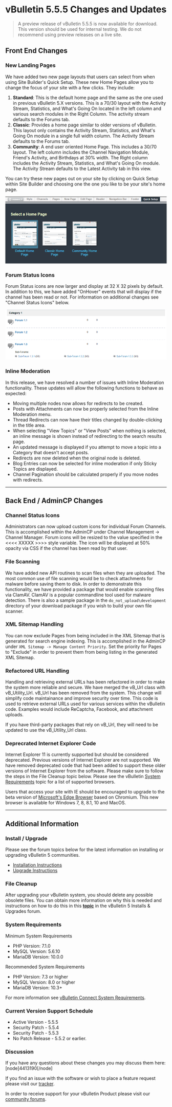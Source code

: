 # vBulletin 5.5.5 Changes and Updates

> A preview release of vBulletin 5.5.5 is now available for download. This version should be used for internal testing. We do not recommend using preview releases on a live site.

## Front End Changes

### New Landing Pages

We have added two new page layouts that users can select from when using Site Builder's Quick Setup. These new Home Pages allow you to change the focus of your site with a few clicks. They include:

1. **Standard**: This is the default home page and the same as the one used in previous vBulletin 5.X versions. This is a 70/30 layout with the Activity Stream, Statistics, and What's Going On located in the left column and various search modules in the Right Column. The activity stream defaults to the Forums tab.
2. **Classic**: Provides a home page similar to older versions of vBulletin. This layout only contains the Activity Stream, Statistics, and What's Going On module in a single full width column. The Activity Stream defaults to the Forums tab.
3. **Community**: A end user oriented Home Page. This includes a 30/70 layout. The left column includes the Channel Navigation Module, Friend's Activity, and Birthdays at 30% width. The Right column includes the Activity Stream, Statistics, and What's Going On module. The Activity Stream defaults to the Latest Activity tab in this view.

You can try these new pages out on your site by clicking on Quick Setup within Site Builder and choosing one the one you like to be your site's home page.

![Site Builder Menu](site_builder.png)
![Select Home Page](select_homepage.png)

### Forum Status Icons

Forum Status icons are now larger and display at 32 X 32 pixels by default. In addition to this, we have added "OnHover" events that will display if the channel has been read or not. For information on additional changes see "Channel Status Icons" below.

![Forum Icons](forum_icons.png)

### Inline Moderation

In this release, we have resolved a number of issues with Inline Moderation functionality. These updates will allow the following functions to behave as expected:

- Moving multiple nodes now allows for redirects to be created.
- Posts with Attachments can now be properly selected from the Inline Moderation menu.
- Thread Redirects can now have their titles changed by double-clicking in the title area.
- When selecting "View Topics" or "View Posts" when nothing is selected, an inline message is shown instead of redirecting to the search results page.
- An updated message is displayed if you attempt to move a topic into a Category that doesn't accept posts.
- Redirects are now deleted when the original node is deleted.
- Blog Entries can now be selected for inline moderation if only Sticky Topics are displayed.
- Channel Pagination should be calculated properly if you move nodes with redirects.

---

## Back End / AdminCP Changes

### Channel Status Icons

Administrators can now upload custom icons for individual Forum Channels. This is accomplished within the AdminCP under Channel Management -> Channel Manager. Forum icons will be resized to the value specified in the <<<< XXXXX >>>> style variable. The icon will be displayed at 50% opacity via CSS if the channel has been read by that user.

### File Scanning

We have added new API routines to scan files when they are uploaded. The most common use of file scanning would be to check attachments for malware before saving them to disk. In order to demonstrate this functionality, we have provided a package that would enable scanning files via ClamAV. ClamAV is a popular commandline tool used for malware detection. There is also a sample package in the `do_not_upload\development` directory of your download package if you wish to build your own file scanner.

### XML Sitemap Handling

You can now exclude Pages from being included in the XML Sitemap that is generated for search engine indexing. This is accomplished in the AdminCP under `XML Sitemap -> Manage Content Priority`. Set the priority for Pages to "Exclude" in order to prevent them from being listing in the generated XML Sitemap.

### Refactored URL Handling

Handling and retrieving external URLs has been refactored in order to make the system more reliable and secure. We have merged the vB_Url class with vB_Utility_Url. vB_Url has been removed from the system. This change will simplify code maintainance and improve security over time. This code is used to retrieve external URLs used for various services within the vBulletin code. Examples would include ReCaptcha, Facebook, and attachment uploads.

If you have third-party packages that rely on vB_Url, they will need to be updated to use the vB_Utility_Url class.

### Deprecrated Internet Explorer Code

Internet Explorer 11 is currently supported but should be considered deprecated. Previous versions of Internet Explorer are not supported. We have removed deprecated code that had been added to support these older versions of Internet Explorer from the software. Please make sure to follow the steps in the File Cleanup topic below. Please see the vBulletin [System Requirements](https://forum.vbulletin.com/node/4387853) topic for a list of supported browsers.

Users that access your site with IE should be encouraged to upgrade to the beta version of [Microsoft's Edge Browser](https://www.microsoftedgeinsider.com/en-us/) based on Chromium. This new browser is available for Windows 7, 8, 8.1, 10 and MacOS.

---

## Additional Information

### Install / Upgrade

Please see the forum topics below for the latest information on installing or upgrading vBulletin 5 communities.

- [Installation Instructions](https://www.vbulletin.com/forum/node/4391348)
- [Upgrade Instructions](https://www.vbulletin.com/forum/node/4391346)

### File Cleanup

After upgrading your vBulletin system, you should delete any possible obsolete files. You can obtain more information on why this is needed and instructions on how to do this in this [**topic**](https://www.vbulletin.com/forum/node/4391346) in the vBulletin 5 Installs & Upgrades forum.

### System Requirements

Minimum System Requirements

- PHP Version: 7.1.0
- MySQL Version: 5.6.10
- MariaDB Version: 10.0.0

Recommended System Requirements

- PHP Version: 7.3 or higher
- MySQL Version: 8.0 or higher
- MariaDB Version: 10.3+

For more information see [vBulletin Connect System Requirements](https://www.vbulletin.com/forum/node/4391344).

### Current Version Support Schedule

- Active Version - 5.5.5
- Security Patch - 5.5.4
- Security Patch - 5.5.3
- No Patch Release - 5.5.2 or earlier.

### Discussion

If you have any questions about these changes you may discuss them here: [node]4413190[/node]

If you find an issue with the software or wish to place a feature request please visit our [tracker](https://tracker.vbulletin.com).

In order to receive support for your vBulletin Product please visit our [community forums](https://www.vbulletin.com/forum/).
